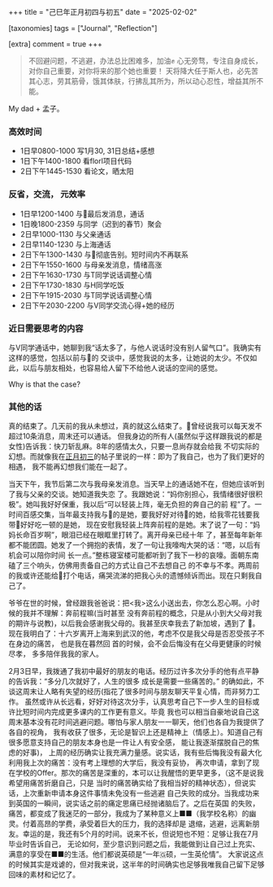 +++
title = "己巳年正月初四与初五"
date = "2025-02-02"

[taxonomies]
tags = ["Journal", "Reflection"]

[extra]
comment = true
+++

> 不回避问题，不逃避，办法总比困难多，加油✊
> 心无旁骛，专注自身成长，对你自己重要，对你将来的那个她也重要！
> 天将降大任于斯人也，必先苦其心志，劳其筋骨，饿其体肤，行拂乱其所为，所以动心忍性，增益其所不能。

My dad + 孟子。

### 高效时间

* 1日早0800-1000 写1月30, 31日总结+感想
* 1日下午1400-1800 看florl项目代码
* 2日下午1445-1530 看论文，晒太阳

### 反省，交流， 元效率

* 1日早1200-1400 与🐷最后发消息，通话
* 1日晚1800-2359 与同学（迟到的春节）聚会
* 2日早1000-1130 与父亲通话
* 2日早1140-1230 与上海通话
* 2日下午1300-1430 与🐷彻底告别。短时间内不再联系
* 2日下午1550-1600 与母亲发消息，情绪高涨
* 2日下午1630-1730 与T同学说话调整心情
* 2日下午1730-1830 与H同学吃饭
* 2日下午1915-2030 与T同学说话调整心情
* 2日下午2030-2200 与V同学交流心得+她的经历


### 近日需要思考的内容

与V同学通话中，她聊到我“话太多了，与他人说话时没有别人留气口”。我确实有这样的感觉，包括以前与🐷的
交谈中，感觉我说的太多，让她说的太少。不仅如此，以后与朋友相处，也容易给人留下不给他人说话的空间的感觉。

Why is that the case?

### 其他的话

真的结束了。几天前的我从未想过，真的就这么结束了。🐷曾经说我可以每天发不超过10条消息，周末还可以通话。
但我身边的所有人(虽然似乎这样跟我说的都是女性)告诉我：快刀斩乱麻。8年的感情太久，只要一息尚存就会给我
不切实际的幻想。而就像我在[正月初三](../2025-01-31)的帖子里说的一样：即为了我自己，也为了我们更好的相遇， 我不能再幻想我们能在一起了。

当天下午，我节后第二次与我母亲发消息。当天早上的通话她不在，但她应该听到了我与父亲的交谈。她知道我失恋
了。我跟她说：“妈你别担心，我情绪很好很积极”。她叫我好好保重，我以后“可以轻装上阵，毫无负担的奔自己的前
程”了。一时间百感交集，当年最支持我与🐷的是她，要我好好对待🐷的她，给我零花钱要我带🐷好好吃一顿的是她，
现在安慰我轻装上阵奔前程的是她。末了说了一句：“妈妈长命百岁啊”，眼泪已经在眼眶里打转了。离开母亲已经十年
了，甚至每年新年都不能团圆。她发了一个拥抱的表情，发了一句让我嚎啕大哭的话：“嗯，以后有机会可以陪你时间
长一点。”整栋寝室楼可能都听到了我下一秒的哀嚎。面朝东南磕了三个响头，仿佛用责备自己的方式让自己不去想自己
的不幸与不孝。两周前的我或许还能给🐷打个电话，痛哭流涕的把我心头的遗憾倾诉而出。现在只剩我自己了。

爷爷在世的时候，曾经跟我爸爸说：把<我>这么小送出去，你怎么忍心啊。小时候的我并不理解：奔前程嘛(当时甚至
没有奔前程的概念，只是从小到大父母对我的期许与说教)，以后我会感谢我父母的。我甚至庆幸我去了新加坡，遇到了
🐷。现在我明白了：十六岁离开上海来到武汉的他，考虑不仅是我父母是否忍受孩子不在身边的痛苦， 也是我在暮然回
首的时候，会不会后悔没有在父母更健康的时候尽孝， 多多陪伴我我的家人。

2月3日早，我拨通了我初中最好的朋友的电话。经历过许多次分手的他有点平静的告诉我：“多分几次就好了，人生的很多
成长是需要一些痛苦的。” 的确如此，不谈这周末让人略有失望的经历(指花了很多时间与朋友聊天平复心情，而非努力工作。
虽然或许从长远看，好好对待这次分手，认真思考自己下一步人生的目标或许比短时间内完成更多课内的工作更有意义。毕竟
我也可以相当自豪地说自己这周末基本没有花时间逃避问题。哪怕与家人朋友一一聊天，他们也各自为我提供了各自的视角，
我有收获了很多，无论是智识上还是精神上（情感上）。知道自己有很多愿意支持自己的朋友本身也是一件让人有安全感，
能让我逐渐摆脱自己的焦虑的好事)，
上周的经历确实让我充满力量感。说实话，我有些后悔我没有最大化利用我上次的痛苦：没有考上理想的大学后，我没有妥协，
再次申请，拿到了现在学校的Offer。那次的痛苦是深重的，本可以让我醒悟的更早更多，（这不是说我希望用痛苦折磨自己，只是
当时的痛苦确实给了我相当好的精神状态），但说实话，上次重新申请本身这件事情未免没有一些逃避
自己失败的成分。当我成功来到英国的一瞬间，说实话之前的痛定思痛已经抛诸脑后了。之后在英国
的失败，痛苦，都变成了我迷茫的一部分，我成为了某种意义上■■（我学校名称）的幽灵。付着高昂的学费，承受着巨大的压力，我的选择却是
退缩，逃避，远离新朋友。幸运的是，我还有5个月的时间。说来不长，但说短也不短：足够让我在7月毕业时告诉自己，
无论如何，至少意识到问题之后，我能做到让自己过上充实、满意的享受在■■的生活。他们都说英硕是“一年🇬硕，一生英伦情”。
大家说这点的时候其实是戏谑的，但对我来说，这半年的时间确实也足够我唯我自己留下足够回味的素材和记忆了。
